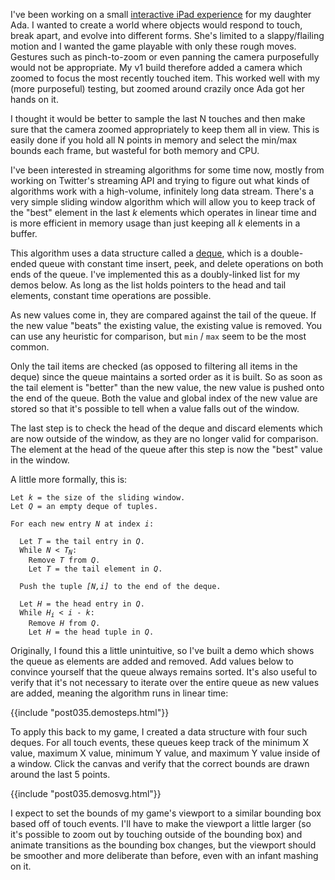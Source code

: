 [adagame]: https://twitter.com/kurrik/status/787851789949427712
[deque]: https://en.wikipedia.org/wiki/Double-ended_queue

I've been working on a small [interactive iPad experience][adagame] for my daughter Ada.   I wanted to create a world where objects would respond to touch, break apart, and evolve into different forms.  She's limited to a slappy/flailing motion and I wanted the game playable with only these rough moves.  Gestures such as pinch-to-zoom or even panning the camera purposefully would not be appropriate.  My v1 build therefore added a camera which zoomed to focus the most recently touched item.  This worked well with my (more purposeful) testing, but zoomed around crazily once Ada got her hands on it.

<!--BREAK-->

I thought it would be better to sample the last N touches and then make sure that the camera zoomed appropriately to keep them all in view.  This is easily done if you hold all N points in memory and select the min/max bounds each frame, but wasteful for both memory and CPU.

I've been interested in streaming algorithms for some time now, mostly from working on Twitter's streaming API and trying to figure out what kinds of algorithms work with a high-volume, infinitely long data stream.  There's a very simple sliding window algorithm which will allow you to keep track of the "best" element in the last _k_ elements which operates in linear time and is more efficient in memory usage than just keeping all _k_ elements in a buffer.

This algorithm uses a data structure called a [deque][deque], which is a double-ended queue with constant time insert, peek, and delete operations on both ends of the queue.  I've implemented this as a doubly-linked list for my demos below.  As long as the list holds pointers to the head and tail elements, constant time operations are possible.

As new values come in, they are compared against the tail of the queue.  If the new value "beats" the existing value, the existing value is removed.  You can use any heuristic for comparison, but `min` / `max` seem to be the most common.

Only the tail items are checked (as opposed to filtering all items in the deque) since the queue maintains a sorted order as it is built.  So as soon as the tail element is "better" than the new value, the new value is pushed onto the end of the queue.  Both the value and global index of the new value are stored so that it's possible to tell when a value falls out of the window.

The last step is to check the head of the deque and discard elements which are now outside of the window, as they are no longer valid for comparison. The element at the head of the queue after this step is now the "best" value in the window.

A little more formally, this is:

<pre><code>Let <i>k</i> = the size of the sliding window.
Let <i>Q</i> = an empty deque of tuples.

For each new entry <i>N</i> at index <i>i</i>:

  Let <i>T</i> = the tail entry in <i>Q</i>.
  While <i>N</i> &lt; <i>T<sub>N</sub></i>:
    Remove <i>T</i> from <i>Q</i>.
    Let <i>T</i> = the tail element in <i>Q</i>.

  Push the tuple <i>[N,i]</i> to the end of the deque.

  Let <i>H</i> = the head entry in <i>Q</i>.
  While <i>H<sub>i</sub></i> &lt; <i>i</i> - <i>k</i>:
    Remove <i>H</i> from <i>Q</i>.
    Let <i>H</i> = the head tuple in <i>Q</i>.
</code></pre>

Originally, I found this a little unintuitive, so I've built a demo which shows the queue as elements are added and removed.  Add values below to convince yourself that the queue always remains sorted.  It's also useful to verify that it's not necessary to iterate over the entire queue as new values are added, meaning the algorithm runs in linear time:

{{include "post035.demosteps.html"}}

To apply this back to my game, I created a data structure with four such deques.  For all touch events, these queues keep track of the minimum X value, maximum X value, minimum Y value, and maximum Y value inside of a window.  Click the canvas and verify that the correct bounds are drawn around the last 5 points.

{{include "post035.demosvg.html"}}

I expect to set the bounds of my game's viewport to a similar bounding box based off of touch events.  I'll have to make the viewport a little larger (so it's possible to zoom out by touching outside of the bounding box) and animate transitions as the bounding box changes, but the viewport should be smoother and more deliberate than before, even with an infant mashing on it.

